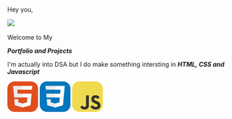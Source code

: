 <head>
Hey you,<p> </p><img src="https://user-images.githubusercontent.com/18350557/176309783-0785949b-9127-417c-8b55-ab5a4333674e.gif"> <br>
<p>Welcome to My </p><b><i>Portfolio and Projects</i></b><br>
<p>I'm actually into DSA but I do make something intersting in <b><i>HTML, CSS and Javascript</i></b></p>
<!-- <img align="left" src="https://github.com/tandpfun/skill-icons/blob/main/icons/CSS.svg" width="70" height="70">
<img align="center" src="https://github.com/tandpfun/skill-icons/blob/main/icons/HTML.svg" width="70" height="70">
<img aling ="relative" src="https://github.com/tandpfun/skill-icons/blob/main/icons/JavaScript.svg" > -->
<div class="row">
    <img src="https://github.com/tandpfun/skill-icons/blob/main/icons/HTML.svg" width="70" height="70">
    <img src="https://github.com/tandpfun/skill-icons/blob/main/icons/CSS.svg" width="70" height="70">
    <img src="https://github.com/tandpfun/skill-icons/blob/main/icons/JavaScript.svg" width="70" height="70">
</div>
</head>
